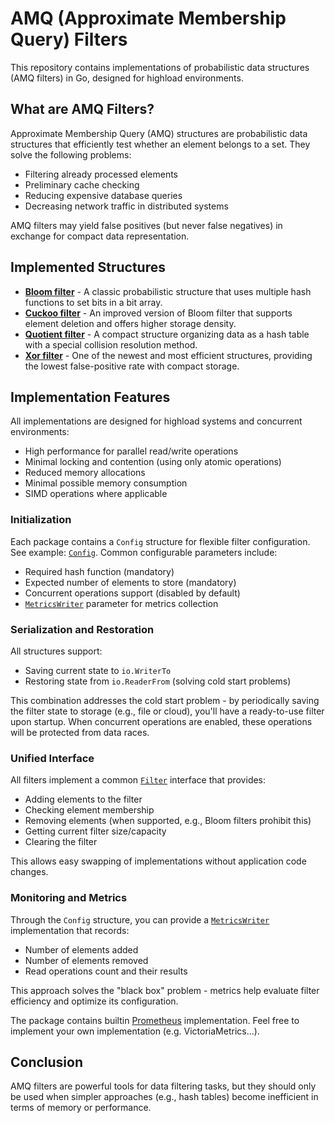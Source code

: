 # AMQ (Approximate Membership Query) Filters

This repository contains implementations of probabilistic data structures (AMQ filters) in Go, designed for highload
environments.

## What are AMQ Filters?

Approximate Membership Query (AMQ) structures are probabilistic data structures that efficiently test whether an element
belongs to a set. They solve the following problems:

- Filtering already processed elements
- Preliminary cache checking
- Reducing expensive database queries
- Decreasing network traffic in distributed systems

AMQ filters may yield false positives (but never false negatives) in exchange for compact data representation.

## Implemented Structures

- [**Bloom filter**](bloom_filter) - A classic probabilistic structure that uses multiple hash functions to set bits
  in a bit array.
- [**Cuckoo filter**](cuckoo_filter) - An improved version of Bloom filter that supports element deletion and offers
  higher storage density.
- [**Quotient filter**](quotient_filter) - A compact structure organizing data as a hash table with a special collision
  resolution method.
- [**Xor filter**](xor_filter) - One of the newest and most efficient structures, providing the lowest false-positive
  rate with compact storage.

## Implementation Features

All implementations are designed for highload systems and concurrent environments:

- High performance for parallel read/write operations
- Minimal locking and contention (using only atomic operations)
- Reduced memory allocations
- Minimal possible memory consumption
- SIMD operations where applicable

### Initialization

Each package contains a `Config` structure for flexible filter configuration. See example: [`Config`](bloom_filter/config.go).
Common configurable parameters include:

- Required hash function (mandatory)
- Expected number of elements to store (mandatory)
- Concurrent operations support (disabled by default)
- [`MetricsWriter`](metrics.go) parameter for metrics collection

### Serialization and Restoration

All structures support:
- Saving current state to `io.WriterTo`
- Restoring state from `io.ReaderFrom` (solving cold start problems)

This combination addresses the cold start problem - by periodically saving the filter state to storage (e.g., file or cloud),
you'll have a ready-to-use filter upon startup. When concurrent operations are enabled, these operations will be protected
from data races.

### Unified Interface

All filters implement a common [`Filter`](interface.go) interface that provides:

- Adding elements to the filter
- Checking element membership
- Removing elements (when supported, e.g., Bloom filters prohibit this)
- Getting current filter size/capacity
- Clearing the filter

This allows easy swapping of implementations without application code changes.

### Monitoring and Metrics

Through the `Config` structure, you can provide a [`MetricsWriter`](metrics.go) implementation that records:

- Number of elements added
- Number of elements removed
- Read operations count and their results

This approach solves the "black box" problem - metrics help evaluate filter efficiency and optimize its configuration.

The package contains builtin [Prometheus](../metrics/prometheus/amq.go) implementation.
Feel free to implement your own implementation (e.g. VictoriaMetrics...).

## Conclusion

AMQ filters are powerful tools for data filtering tasks, but they should only be used when simpler approaches
(e.g., hash tables) become inefficient in terms of memory or performance.
